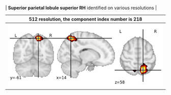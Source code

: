 


| **Superior parietal lobule superior RH** identified on various resolutions |

| 512 resolution, the component index number is 218|  
|:---:|  
| ![Component 512](../512/final/218.jpg "From component 512: Superior parietal lobule superior RH") |